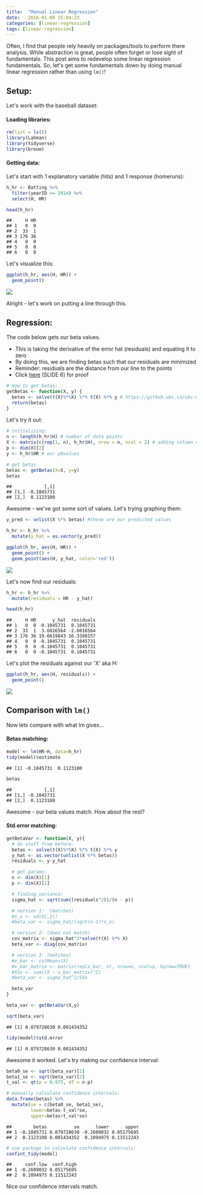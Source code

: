 ```yaml
---
title:  "Manual Linear Regression"
date:   2016-01-08 15:04:23
categories: [linear-regression]
tags: [linear-regression]
---
```

Often, I find that people rely heavily on packages/tools to perform there analysis. While abstraction is great, people often forget or lose sight of fundamentals. This post aims to redevelop some linear regression fundamentals. So, let's get some fundamentals down by doing manual linear regression rather than using `lm()`!

Setup:
------

Let's work with the baseball dataset:

#### Loading libraries:

``` r
rm(list = ls())
library(Lahman)
library(tidyverse)
library(broom)
```

#### Getting data:

Let's start with 1 explanatory variable (hits) and 1 response (homeruns):

``` r
h_hr <- Batting %>%
  filter(yearID >= 2014) %>%
  select(H, HR)

head(h_hr)
```

    ##     H HR
    ## 1   0  0
    ## 2  33  1
    ## 3 176 36
    ## 4   0  0
    ## 5   0  0
    ## 6   0  0

Let's visualize this:

``` r
ggplot(h_hr, aes(H, HR)) +
  geom_point()
```

![](https://raw.githubusercontent.com/AndrewLim1990/manual_regression/master/src/manual_regression_files/figure-markdown_github/unnamed-chunk-3-1.png)

Alright - let's work on putting a line through this.

Regression:
-----------

The code below gets our beta values.

-   This is taking the derivative of the error hat (residuals) and equating it to zero
-   By doing this, we are finding betas such that our residuals are minimized
-   Reminder: residuals are the distance from our line to the points
-   Click [here](https://github.ubc.ca/ubc-mds-2016/DSCI_561_regr-1_students/blob/master/lectures/lect07_diagnostics.pdf) (SLIDE 6) for proof

``` r
# How to get betas:
getBetas <- function(X, y) {
  betas <- solve(t(X)%*%X) %*% t(X) %*% y # https://github.ubc.ca/ubc-mds-2016/DSCI_561_regr-1_students/blob/master/lectures/lect07_diagnostics.pdf (SLIDE 6)
  return(betas)
}
```

Let's try it out:

``` r
# initializing:
n <- length(h_hr$H) # number of data points
X <- matrix(c(rep(1, n), h_hr$H), nrow = n, ncol = 2) # adding column of 1's for intercept
p <- dim(X)[2]
y <- h_hr$HR # our y0values

# get betas
betas <- getBetas(X=X, y=y)
betas
```

    ##            [,1]
    ## [1,] -0.1045731
    ## [2,]  0.1123100

Awesome - we've got some sort of values. Let's trying graphing them:

``` r
y_pred <- unlist(X %*% betas) #these are our predicted values

h_hr <- h_hr %>%
  mutate(y_hat = as.vector(y_pred))

ggplot(h_hr, aes(H, HR)) +
  geom_point() +
  geom_point(aes(H, y_hat, color='red'))
```

![](https://raw.githubusercontent.com/AndrewLim1990/manual_regression/master/src/manual_regression_files/figure-markdown_github/unnamed-chunk-6-1.png)

Let's now find our residuals:

``` r
h_hr <- h_hr %>%
  mutate(residuals = HR - y_hat)

head(h_hr)
```

    ##     H HR      y_hat  residuals
    ## 1   0  0 -0.1045731  0.1045731
    ## 2  33  1  3.6016564 -2.6016564
    ## 3 176 36 19.6619843 16.3380157
    ## 4   0  0 -0.1045731  0.1045731
    ## 5   0  0 -0.1045731  0.1045731
    ## 6   0  0 -0.1045731  0.1045731

Let's plot the residuals against our 'X' aka H:

``` r
ggplot(h_hr, aes(H, residuals)) +
  geom_point()
```

![](https://raw.githubusercontent.com/AndrewLim1990/manual_regression/master/src/manual_regression_files/figure-markdown_github/unnamed-chunk-8-1.png)

Comparison with `lm()`
----------------------

Now lets compare with what lm gives...

#### Betas matching:

``` r
model <- lm(HR~H, data=h_hr)
tidy(model)$estimate
```

    ## [1] -0.1045731  0.1123100

``` r
betas
```

    ##            [,1]
    ## [1,] -0.1045731
    ## [2,]  0.1123100

Awesome - our beta values match. How about the rest?

#### Std.error matching:

``` r
getBetaVar <- function(X, y){
  # do stuff from before:
  betas <- solve(t(X)%*%X) %*% t(X) %*% y
  y_hat <- as.vector(unlist(X %*% betas))
  residuals <- y-y_hat

  # get params:
  n <- dim(X)[1]
  p <- dim(X)[2]

  # finding variance:
  sigma_hat <- sqrt(sum((residuals^2))/(n - p))

  # version 1:  (matches)
  #s_x <- sd(X[,2])
  #beta_var <- sigma_hat/(sqrt(n-1)*s_x)

  # version 2: (does not match)
  cov_matrix <- sigma_hat^2*solve(t(X) %*% X)
  beta_var <- diag(cov_matrix)

  # version 3: (matches)
  #x_bar <- colMeans(X)
  #x_bar_matrix <- matrix(rep(x_bar, n), nrow=n, ncol=p, byrow=TRUE)
  #SSx <- sum((X - x_bar_matrix)^2)
  #beta_var <- sigma_hat^2/SSx

  beta_var
}

beta_var <- getBetaVar(X,y)

sqrt(beta_var)
```

    ## [1] 0.079728630 0.001434352

``` r
tidy(model)$std.error
```

    ## [1] 0.079728630 0.001434352

Awesome it worked. Let's try making our confidence interval:

``` r
beta0_se <- sqrt(beta_var)[1]
beta1_se <- sqrt(beta_var)[2]
t_val <- qt(p = 0.975, df = n-p)

# manually calculate confidence intervals:
data.frame(betas) %>%
  mutate(se = c(beta0_se, beta1_se),
         lower=betas-t_val*se,
         upper=betas+t_val*se)
```

    ##        betas          se      lower      upper
    ## 1 -0.1045731 0.079728630 -0.2609032 0.05175695
    ## 2  0.1123100 0.001434352  0.1094975 0.11512243

``` r
# use package to calculate confidence intervals:
confint_tidy(model)
```

    ##     conf.low  conf.high
    ## 1 -0.2609032 0.05175695
    ## 2  0.1094975 0.11512243

Nice our confidence intervals match.

[jekyll]:      http://jekyllrb.com
[jekyll-gh]:   https://github.com/jekyll/jekyll
[jekyll-help]: https://github.com/jekyll/jekyll-help
